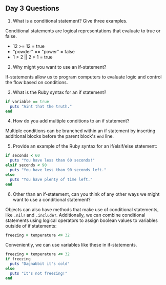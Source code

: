 ## Day 3 Questions

1. What is a conditional statement? Give three examples.

  Conditional statements are logical representations that evaluate to true or false.
  - 12 >= 12 = true
  - "powder" == "power" = false
  - 1 > 2 || 2 > 1 = true


2. Why might you want to use an if-statement?

  If-statements allow us to program computers to evaluate logic and control the flow based on conditions.

3. What is the Ruby syntax for an if statement?
```ruby
if variable == true
  puts "Aint that the truth."
end
```

4. How do you add multiple conditions to an if statement?

  Multiple conditions can be branched within an if statement by inserting additional blocks before the parent block's `end` line.


5. Provide an example of the Ruby syntax for an if/elsif/else statement:
```ruby
if seconds < 60
  puts "You have less than 60 seconds!"
elsif seconds < 90
  puts "You have less than 90 seconds left."
else
  puts "You have plenty of time left."
end
```


6. Other than an if-statement, can you think of any other ways we might want to use a conditional statement?

  Objects can also have methods that make use of conditional statements, like `.nil?` and `.include?`. Additionally, we can combine conditional statements using logical operators to assign boolean values to variables outside of if statements:
  ```ruby
  freezing = temperature <= 32
  ```
  Conveniently, we can use variables like these in if-statements.
  ```ruby
  freezing = temperature <= 32
  if freezing
    puts "Dagnabbit it's cold"
  else
    puts "It's not freezing!"
  end
  ```
